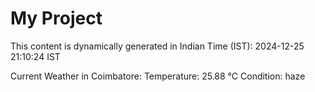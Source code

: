 # My Project

This content is dynamically generated in Indian Time (IST): 2024-12-25 21:10:24 IST


Current Weather in Coimbatore:
Temperature: 25.88 °C
Condition: haze
